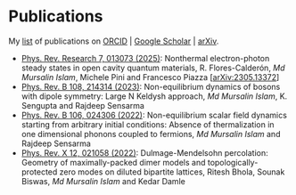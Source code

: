 # Publications

My [list](https://miphysics.github.io/publications) of publications on [ORCID](https://orcid.org/0000-0002-0992-5531) | [Google Scholar](https://scholar.google.com.au/citations?hl=en&user=K5gZKkQAAAAJ) | [arXiv](https://arxiv.org/a/islam_m_4.html).

- [Phys. Rev. Research 7, 013073 (2025)](https://journals.aps.org/prresearch/abstract/10.1103/PhysRevResearch.7.013073): Nonthermal electron-photon steady states in open cavity quantum materials, R. Flores-Calderón, _Md Mursalin Islam_, Michele Pini and Francesco Piazza [[arXiv:2305.13372](https://arxiv.org/abs/2312.17436)]
- [Phys. Rev. B 108, 214314 (2023)](https://journals.aps.org/prb/abstract/10.1103/PhysRevB.108.214314): Non-equilibrium dynamics of bosons with dipole symmetry: Large N Keldysh approach, _Md Mursalin Islam_, K. Sengupta and Rajdeep Sensarma
- [Phys. Rev. B 106, 024306 (2022)](https://journals.aps.org/prb/abstract/10.1103/PhysRevB.106.024306): Non-equilibrium scalar field dynamics starting from arbitrary initial conditions: Absence of thermalization in one dimensional phonons coupled to fermions, _Md Mursalin Islam_ and Rajdeep Sensarma
- [Phys. Rev. X 12, 021058 (2022)](https://journals.aps.org/prx/abstract/10.1103/PhysRevX.12.021058): Dulmage-Mendelsohn percolation: Geometry of maximally-packed dimer models and topologically-protected zero modes on diluted bipartite lattices, Ritesh Bhola, Sounak Biswas, _Md Mursalin Islam_ and Kedar Damle

